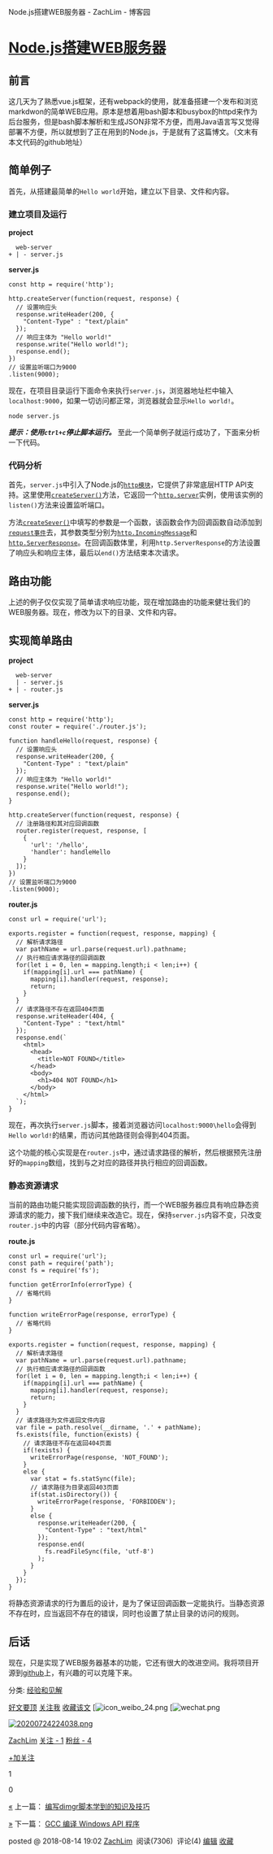 Node.js搭建WEB服务器 - ZachLim - 博客园

#   [Node.js搭建WEB服务器](https://www.cnblogs.com/linzhehuang/p/9476771.html)

## 前言

这几天为了熟悉vue.js框架，还有webpack的使用，就准备搭建一个发布和浏览markdwon的简单WEB应用。原本是想着用bash脚本和busybox的httpd来作为后台服务，但是bash脚本解析和生成JSON非常不方便，而用Java语言写又觉得部署不方便，所以就想到了正在用到的Node.js，于是就有了这篇博文。（文末有本文代码的github地址）

## 简单例子

首先，从搭建最简单的`Hello world`开始，建立以下目录、文件和内容。

### 建立项目及运行

**project**

	  web-server
	+ | - server.js

**server.js**

	const http = require('http');

	http.createServer(function(request, response) {
	  // 设置响应头
	  response.writeHeader(200, {
	    "Content-Type" : "text/plain"
	  });
	  // 响应主体为 "Hello world!"
	  response.write("Hello world!");
	  response.end();
	})
	// 设置监听端口为9000
	.listen(9000);

现在，在项目目录运行下面命令来执行`server.js`，浏览器地址栏中输入`localhost:9000`，如果一切访问都正常，浏览器就会显示`Hello world!`。

	node server.js

***提示：使用`ctrl+c`停止脚本运行。***
至此一个简单例子就运行成功了，下面来分析一下代码。

### 代码分析

首先，`server.js`中引入了Node.js的[`http模块`](http://nodejs.cn/api/http.html)，它提供了非常底层HTTP API支持。这里使用[`createServer()`](http://nodejs.cn/api/http.html#http_http_createserver_options_requestlistener)方法，它返回一个[`http.server`](http://nodejs.cn/s/jLiRTh)实例，使用该实例的`listen()`方法来设置监听端口。

方法[`createSever()`](http://nodejs.cn/api/http.html#http_http_createserver_options_requestlistener)中填写的参数是一个函数，该函数会作为回调函数自动添加到[`request事件`](http://nodejs.cn/s/2qCn57)去，其参数类型分别为[`http.IncomingMessage`](http://nodejs.cn/api/http.html#http_class_http_incomingmessage)和[`http.ServerResponse`](http://nodejs.cn/api/http.html#http_class_http_serverresponse)。在回调函数体里，利用`http.ServerResponse`的方法设置了响应头和响应主体，最后以`end()`方法结束本次请求。

## 路由功能

上述的例子仅仅实现了简单请求响应功能，现在增加路由的功能来健壮我们的WEB服务器。现在，修改为以下的目录、文件和内容。

## 实现简单路由

**project**

	  web-server
	  | - server.js
	+ | - router.js

**server.js**

	const http = require('http');
	const router = require('./router.js');

	function handleHello(request, response) {
	  // 设置响应头
	  response.writeHeader(200, {
	    "Content-Type" : "text/plain"
	  });
	  // 响应主体为 "Hello world!"
	  response.write("Hello world!");
	  response.end();
	}

	http.createServer(function(request, response) {
	  // 注册路径和其对应回调函数
	  router.register(request, response, [
	    {
	      'url': '/hello',
	      'handler': handleHello
	    }
	  ]);
	})
	// 设置监听端口为9000
	.listen(9000);

**router.js**

	const url = require('url');

	exports.register = function(request, response, mapping) {
	  // 解析请求路径
	  var pathName = url.parse(request.url).pathname;
	  // 执行相应请求路径的回调函数
	  for(let i = 0, len = mapping.length;i < len;i++) {
	    if(mapping[i].url === pathName) {
	      mapping[i].handler(request, response);
	      return;
	    }
	  }
	  // 请求路径不存在返回404页面
	  response.writeHeader(404, {
	    "Content-Type" : "text/html"
	  });
	  response.end(`
	    <html>
	      <head>
	        <title>NOT FOUND</title>
	      </head>
	      <body>
	        <h1>404 NOT FOUND</h1>
	      </body>
	    </html>
	  `);
	}

现在，再次执行`server.js`脚本，接着浏览器访问`localhost:9000\hello`会得到`Hello world!`的结果，而访问其他路径则会得到404页面。

这个功能的核心实现是在`router.js`中，通过请求路径的解析，然后根据预先注册好的`mapping`数组，找到与之对应的路径并执行相应的回调函数。

### 静态资源请求

当前的路由功能只能实现回调函数的执行，而一个WEB服务器应具有响应静态资源请求的能力，接下我们继续来改造它。现在，保持`server.js`内容不变，只改变`router.js`中的内容（部分代码内容省略）。

**route.js**

	const url = require('url');
	const path = require('path');
	const fs = require('fs');

	function getErrorInfo(errorType) {
	  // 省略代码
	}

	function writeErrorPage(response, errorType) {
	  // 省略代码
	}

	exports.register = function(request, response, mapping) {
	  // 解析请求路径
	  var pathName = url.parse(request.url).pathname;
	  // 执行相应请求路径的回调函数
	  for(let i = 0, len = mapping.length;i < len;i++) {
	    if(mapping[i].url === pathName) {
	      mapping[i].handler(request, response);
	      return;
	    }
	  }
	  // 请求路径为文件返回文件内容
	  var file = path.resolve(__dirname, '.' + pathName);
	  fs.exists(file, function(exists) {
	    // 请求路径不存在返回404页面
	    if(!exists) {
	      writeErrorPage(response, 'NOT_FOUND');
	    }
	    else {
	      var stat = fs.statSync(file);
	      // 请求路径为目录返回403页面
	      if(stat.isDirectory()) {
	        writeErrorPage(response, 'FORBIDDEN');
	      }
	      else {
	        response.writeHeader(200, {
	          "Content-Type" : "text/html"
	        });
	        response.end(
	          fs.readFileSync(file, 'utf-8')
	        );
	      }
	    }
	  });
	}

将静态资源请求的行为置后的设计，是为了保证回调函数一定能执行。当静态资源不存在时，应当返回不存在的错误，同时也设置了禁止目录的访问的规则。

## 后话

现在，只是实现了WEB服务器基本的功能，它还有很大的改进空间。我将项目开源到[github](https://github.com/linzhehuang/web-server)上，有兴趣的可以克隆下来。

分类: [经验和见解](https://www.cnblogs.com/linzhehuang/category/980794.html)

 [好文要顶](Node.js搭建WEB服务器%20-%20ZachLim%20-%20博客园.md#)  [关注我](Node.js搭建WEB服务器%20-%20ZachLim%20-%20博客园.md#)  [收藏该文](Node.js搭建WEB服务器%20-%20ZachLim%20-%20博客园.md#)  [![icon_weibo_24.png](Node.js搭建WEB服务器%20-%20ZachLim%20-%20博客园.md#)  [![wechat.png](Node.js搭建WEB服务器%20-%20ZachLim%20-%20博客园.md#)

 [![20200724224038.png](../_resources/8ece44aec541e67feb46ac23c615e134.png)](https://home.cnblogs.com/u/linzhehuang/)

 [ZachLim](https://home.cnblogs.com/u/linzhehuang/)
 [关注 - 1](https://home.cnblogs.com/u/linzhehuang/followees/)
 [粉丝 - 4](https://home.cnblogs.com/u/linzhehuang/followers/)

 [+加关注](Node.js搭建WEB服务器%20-%20ZachLim%20-%20博客园.md#)

 1

 0

 [«](https://www.cnblogs.com/linzhehuang/p/8503485.html) 上一篇： [编写dimgr脚本学到的知识及技巧](https://www.cnblogs.com/linzhehuang/p/8503485.html)

 [»](https://www.cnblogs.com/linzhehuang/p/9596299.html) 下一篇： [GCC 编译 Windows API 程序](https://www.cnblogs.com/linzhehuang/p/9596299.html)

posted @ 2018-08-14 19:02 [ZachLim](https://www.cnblogs.com/linzhehuang/)  阅读(7306)  评论(4) [编辑](https://i.cnblogs.com/EditPosts.aspx?postid=9476771) [收藏](Node.js搭建WEB服务器%20-%20ZachLim%20-%20博客园.md#)